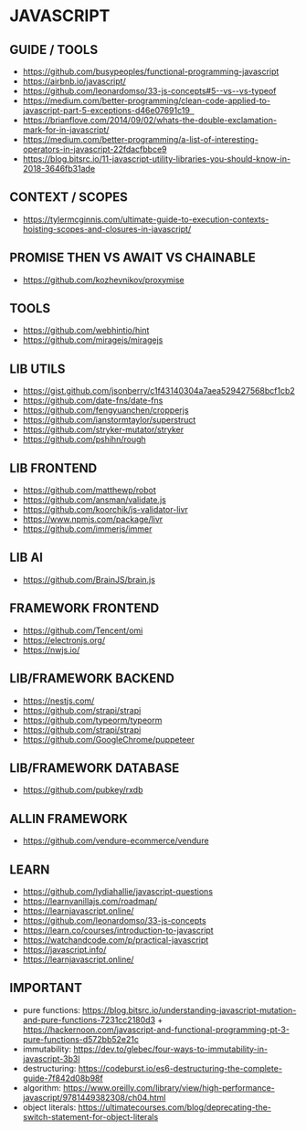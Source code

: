 # JAVASCRIPT

## GUIDE / TOOLS
- https://github.com/busypeoples/functional-programming-javascript
- https://airbnb.io/javascript/
- https://github.com/leonardomso/33-js-concepts#5--vs--vs-typeof
- https://medium.com/better-programming/clean-code-applied-to-javascript-part-5-exceptions-d46e07691c19  
- https://brianflove.com/2014/09/02/whats-the-double-exclamation-mark-for-in-javascript/
- https://medium.com/better-programming/a-list-of-interesting-operators-in-javascript-22fdacfbbce9
- https://blog.bitsrc.io/11-javascript-utility-libraries-you-should-know-in-2018-3646fb31ade

## CONTEXT / SCOPES
- https://tylermcginnis.com/ultimate-guide-to-execution-contexts-hoisting-scopes-and-closures-in-javascript/

## PROMISE THEN VS AWAIT VS CHAINABLE
- https://github.com/kozhevnikov/proxymise

## TOOLS
- https://github.com/webhintio/hint
- https://github.com/miragejs/miragejs

## LIB UTILS
- https://gist.github.com/jsonberry/c1f43140304a7aea529427568bcf1cb2
- https://github.com/date-fns/date-fns
- https://github.com/fengyuanchen/cropperjs
- https://github.com/ianstormtaylor/superstruct
- https://github.com/stryker-mutator/stryker
- https://github.com/pshihn/rough

## LIB FRONTEND
- https://github.com/matthewp/robot
- https://github.com/ansman/validate.js
- https://github.com/koorchik/js-validator-livr
- https://www.npmjs.com/package/livr
- https://github.com/immerjs/immer

## LIB AI
- https://github.com/BrainJS/brain.js

## FRAMEWORK FRONTEND
- https://github.com/Tencent/omi
- https://electronjs.org/
- https://nwjs.io/  

## LIB/FRAMEWORK BACKEND
- https://nestjs.com/
- https://github.com/strapi/strapi
- https://github.com/typeorm/typeorm
- https://github.com/strapi/strapi
- https://github.com/GoogleChrome/puppeteer

## LIB/FRAMEWORK DATABASE
- https://github.com/pubkey/rxdb

## ALLIN FRAMEWORK
- https://github.com/vendure-ecommerce/vendure

## LEARN
- https://github.com/lydiahallie/javascript-questions
- https://learnvanillajs.com/roadmap/ 
- https://learnjavascript.online/
- https://github.com/leonardomso/33-js-concepts
- https://learn.co/courses/introduction-to-javascript
- https://watchandcode.com/p/practical-javascript
- https://javascript.info/ 
- https://learnjavascript.online/ 

## IMPORTANT
- pure functions: https://blog.bitsrc.io/understanding-javascript-mutation-and-pure-functions-7231cc2180d3 + https://hackernoon.com/javascript-and-functional-programming-pt-3-pure-functions-d572bb52e21c
- immutability: https://dev.to/glebec/four-ways-to-immutability-in-javascript-3b3l
- destructuring: https://codeburst.io/es6-destructuring-the-complete-guide-7f842d08b98f
- algorithm: https://www.oreilly.com/library/view/high-performance-javascript/9781449382308/ch04.html
- object literals: https://ultimatecourses.com/blog/deprecating-the-switch-statement-for-object-literals